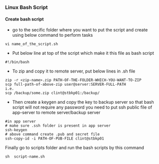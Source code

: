 ### Linux Bash Script


#### Create bash script
* go to the secific folder where you want to put the script and create using below command to perform tasks
```
vi name_of_the_script.sh
```
* Put below line at top of the script which make it this file as bash script
```
#!/bin/bash
```
* To zip and copy it to remote server, put below lines in .sh file
```
zip -r <zip-name>.zip PATH-OF-THE-FOLDER-WHICH-YOU-WANT-TO-ZIP
scp full-path-of-above-zip user@server:SERVER-FULL-PATH
i.e.
scp /backup/some.zip clint@stbkp01:/backup/
```

* Then create a keygen and copy the key to backup server so that bash script will not require any password
you need to put ssh public file of app-server to remote server/backup server

```
#in app server
# make sure .ssh folder is present in app server
ssh-keygen
# above command create .pub and secret file
ssh-copy-id -i PATH-OF-PUB-FILE clint@stbkp01
```
Finally go to scripts folder and run the bash scripts by this command
```
sh  script-name.sh
```
